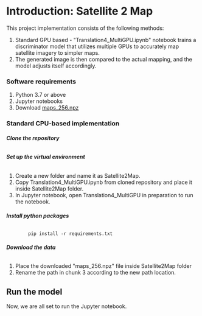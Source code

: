 # **Introduction: Satellite 2 Map**
This project implementation consists of the following methods:
1. Standard GPU based - "Translation4_MultiGPU.ipynb" notebook trains a discriminator model that utilizes multiple GPUs to accurately map satellite imagery to simpler maps. 
2. The generated image is then compared to the actual mapping, and the model adjusts itself accordingly.

### **Software requirements**
1. Python 3.7 or above
2. Jupyter notebooks
3. Download [maps_256.npz](https://gmuedu.sharepoint.com/sites/REU-GRP/Shared%20Documents/General/Image%20Mapping/maps_256.npz)

### **Standard CPU-based implementation**

###### **Clone the repository**

###### **Set up the virtual environment**
1. Create a new folder and name it as Satellite2Map.
2. Copy Translation4_MultiGPU.ipynb from cloned repository and place it inside Satellite2Map folder.
3. In Jupyter notebook, open Translation4_MultiGPU in preparation to run the notebook. 

###### **Install python packages**
      
            pip install -r requirements.txt      

###### **Download the data**
1. Place the downloaded "maps_256.npz" file inside Satellite2Map folder
2. Rename the path in chunk 3 according to the new path location.

## **Run the model**
Now, we are all set to run the Jupyter notebook.
